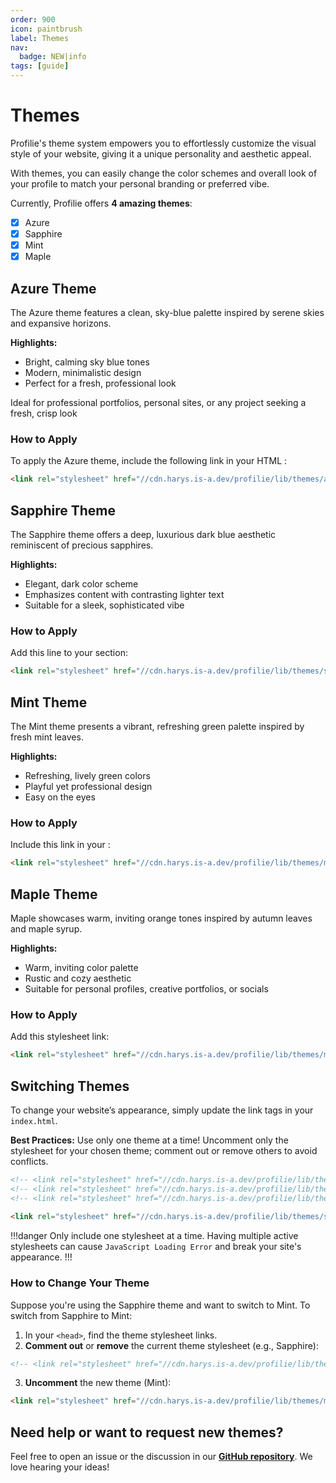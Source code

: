 ```yaml
---
order: 900
icon: paintbrush
label: Themes
nav:
  badge: NEW|info
tags: [guide]  
---
```


# Themes
Profilie's theme system empowers you to effortlessly customize the visual style of your website, giving it a unique personality and aesthetic appeal.  

With themes, you can easily change the color schemes and overall look of your profile to match your personal branding or preferred vibe.

Currently, Profilie offers **4 amazing themes**:

- [x] Azure
- [x] Sapphire
- [x] Mint
- [x] Maple

## Azure Theme
The Azure theme features a clean, sky-blue palette inspired by serene skies and expansive horizons.  

**Highlights:**  
- Bright, calming sky blue tones  
- Modern, minimalistic design  
- Perfect for a fresh, professional look

Ideal for professional portfolios, personal sites, or any project seeking a fresh, crisp look

### How to Apply
To apply the Azure theme, include the following link in your HTML <head>:

```html
<link rel="stylesheet" href="//cdn.harys.is-a.dev/profilie/lib/themes/azure.css">
```

## Sapphire Theme
The Sapphire theme offers a deep, luxurious dark blue aesthetic reminiscent of precious sapphires.  

**Highlights:**  
- Elegant, dark color scheme  
- Emphasizes content with contrasting lighter text  
- Suitable for a sleek, sophisticated vibe

### How to Apply

Add this line to your <head> section:

```html
<link rel="stylesheet" href="//cdn.harys.is-a.dev/profilie/lib/themes/sapphire.css">
```

## Mint Theme
The Mint theme presents a vibrant, refreshing green palette inspired by fresh mint leaves.  

**Highlights:**  
- Refreshing, lively green colors  
- Playful yet professional design  
- Easy on the eyes

### How to Apply
Include this link in your <head>:

```html
<link rel="stylesheet" href="//cdn.harys.is-a.dev/profilie/lib/themes/mint.css">
```

## Maple Theme
Maple showcases warm, inviting orange tones inspired by autumn leaves and maple syrup.  

**Highlights:**  
- Warm, inviting color palette  
- Rustic and cozy aesthetic  
- Suitable for personal profiles, creative portfolios, or socials

### How to Apply
Add this stylesheet link:

```html
<link rel="stylesheet" href="//cdn.harys.is-a.dev/profilie/lib/themes/maple.css">
```

## Switching Themes
To change your website’s appearance, simply update the link tags in your `index.html`.  

**Best Practices:**
Use only one theme at a time!
Uncomment only the stylesheet for your chosen theme; comment out or remove others to avoid conflicts.

```html Example
<!-- <link rel="stylesheet" href="//cdn.harys.is-a.dev/profilie/lib/themes/mint.css"> -->
<!-- <link rel="stylesheet" href="//cdn.harys.is-a.dev/profilie/lib/themes/maple.css"> -->
<!-- <link rel="stylesheet" href="//cdn.harys.is-a.dev/profilie/lib/themes/azure.css"> -->
  
<link rel="stylesheet" href="//cdn.harys.is-a.dev/profilie/lib/themes/sapphire.css">
```

!!!danger
Only include one stylesheet at a time.
Having multiple active stylesheets can cause `JavaScript Loading Error` and break your site's appearance.
!!!

### How to Change Your Theme
Suppose you're using the Sapphire theme and want to switch to Mint. To switch from Sapphire to Mint:

1. In your `<head>`, find the theme stylesheet links.
2. **Comment out** or **remove** the current theme stylesheet (e.g., Sapphire):

```html
<!-- <link rel="stylesheet" href="//cdn.harys.is-a.dev/profilie/lib/themes/sapphire.css" /> -->
```

3. **Uncomment** the new theme (Mint):

```html
<link rel="stylesheet" href="//cdn.harys.is-a.dev/profilie/lib/themes/mint.css" />
```

## Need help or want to request new themes?
Feel free to open an issue or the discussion in our [**GitHub repository**](https://github.com/profilie/profilie/). We love hearing your ideas!
